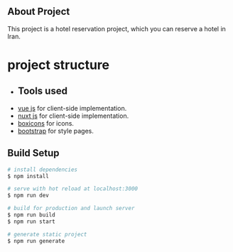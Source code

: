 ## About Project

This project is a hotel reservation project, which you can reserve a hotel in Iran.

# project structure

- ## Tools used
<ul> 
    <li><a href="https://vuejs.org">vue js</a> for client-side implementation.</li>
    <li><a href="https://nuxtjs.org/">nuxt js</a> for client-side implementation.</li>
    <li><a href="https://boxicons.com">boxicons</a> for icons.</li>
    <li><a href="https://getbootstrap.com">bootstrap</a> for style pages.</li>
</ul>

## Build Setup

```bash
# install dependencies
$ npm install

# serve with hot reload at localhost:3000
$ npm run dev

# build for production and launch server
$ npm run build
$ npm run start

# generate static project
$ npm run generate
```

